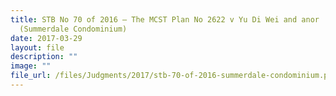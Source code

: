 ```yaml
---
title: STB No 70 of 2016 – The MCST Plan No 2622 v Yu Di Wei and anor
  (Summerdale Condominium)
date: 2017-03-29
layout: file
description: ""
image: ""
file_url: /files/Judgments/2017/stb-70-of-2016-summerdale-condominium.pdf
---
```

